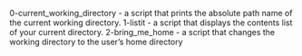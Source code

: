 0-current_working_directory - a script that prints the absolute path name of the current working directory.
1-listit - a script that displays the contents list of your current directory.
2-bring_me_home - a script that changes the working directory to the user’s home directory
